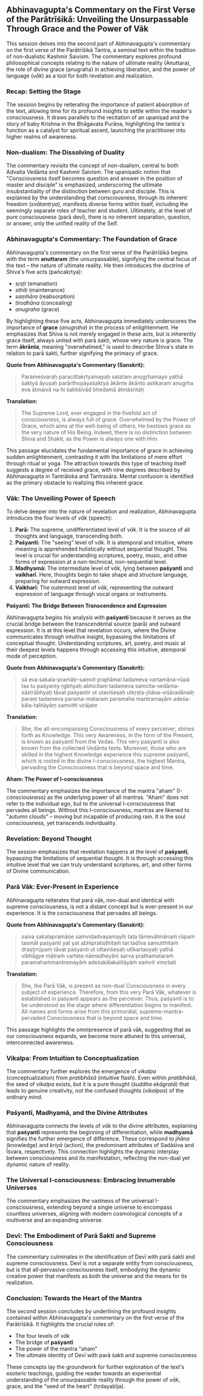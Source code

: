 ##  Abhinavagupta's Commentary on the First Verse of the Parātrīśikā: Unveiling the Unsurpassable Through Grace and the Power of Vāk

This session delves into the second part of Abhinavagupta's commentary on the first verse of the Parātrīśikā Tantra, a seminal text within the tradition of non-dualistic Kashmir Śaivism. The commentary explores profound philosophical concepts relating to the nature of ultimate reality (Anuttara), the role of divine grace (anugraha) in achieving liberation, and the power of language (*vāk*) as a tool for both revelation and realization. 

### Recap: Setting the Stage

The session begins by reiterating the importance of patient absorption of the text, allowing time for its profound insights to settle within the reader's consciousness. It draws parallels to the recitation of an upaniṣad and the story of baby Krishna in the Bhāgavata Purāṇa, highlighting the tantra's function as a catalyst for spiritual ascent, launching the practitioner into higher realms of awareness.

### Non-dualism: The Dissolving of Duality

The commentary revisits the concept of non-dualism, central to both Advaita Vedānta and Kashmir Śaivism. The upaniṣadic notion that "Consciousness itself becomes question and answer in the position of master and disciple" is emphasized, underscoring the ultimate insubstantiality of the distinction between guru and disciple. This is explained by the understanding that consciousness, through its inherent freedom (*svātantrya*), manifests diverse forms within itself, including the seemingly separate roles of teacher and student.  Ultimately, at the level of pure consciousness (parā devī), there is no inherent separation, question, or answer, only the unified reality of the Self. 

### Abhinavagupta's Commentary: The Foundation of Grace

Abhinavagupta's commentary on the first verse of the Parātrīśikā begins with the term **anuttaram** (the unsurpassable), signifying the central focus of the text – the nature of ultimate reality. He then introduces the doctrine of Shiva's five acts (pañcakṛtya):

*   *sṛṣṭi* (emanation)
*   *sthiti* (maintenance)
*   *saṃhāra* (reabsorption)
*   *tirodhāna* (concealing)
*   *anugraha* (grace)

By highlighting these five acts, Abhinavagupta immediately underscores the importance of **grace** (*anugraha*) in the process of enlightenment. He emphasizes that Shiva is not merely engaged in these acts, but is inherently grace itself, always united with parā śakti, whose very nature is grace. The term **ākrānta**, meaning "overwhelmed," is used to describe Shiva's state in relation to parā śakti, further signifying the primacy of grace.

**Quote from Abhinavagupta's Commentary (Sanskrit):**

> Parameśvaraḥ paracittakṛtyamayaḥ satataṃ anugṛhamayo yathā śaktyā āyuṣaḥ parārthopāyaśaktyā ākānte ākānto astikaram anugṛha eva ātmaivā na hi śaktiśivād bhedamā ātmāśritaḥ

**Translation:**

> The Supreme Lord, ever engaged in the fivefold act of consciousness, is always full of grace. Overwhelmed by the Power of Grace, which aims at the well-being of others, He bestows grace as the very nature of His Being. Indeed, there is no distinction between Shiva and Shakti, as the Power is always one with Him.

This passage elucidates the fundamental importance of grace in achieving sudden enlightenment, contrasting it with the limitations of mere effort through ritual or yoga. The attraction towards this type of teaching itself suggests a degree of received grace, with nine degrees described by Abhinavagupta in Tantrāloka and Tantrasāra.  Mental confusion is identified as the primary obstacle to realizing this inherent grace.

### Vāk: The Unveiling Power of Speech

To delve deeper into the nature of revelation and realization, Abhinavagupta introduces the four levels of *vāk* (speech):

1.  **Parā:** The supreme, undifferentiated level of *vāk*. It is the source of all thoughts and language, transcending both.
2.  **Paśyantī:** The "seeing" level of *vāk*. It is atemporal and intuitive, where meaning is apprehended holistically without sequential thought. This level is crucial for understanding scriptures, poetry, music, and other forms of expression at a non-technical, non-sequential level.
3.  **Madhyamā:** The intermediate level of *vāk*, lying between **paśyantī** and **vaikharī**.  Here, thoughts begin to take shape and structure language, preparing for outward expression.
4.  **Vaikharī:** The outermost level of *vāk*, representing the outward expression of language through vocal organs or instruments.

**Paśyantī: The Bridge Between Transcendence and Expression**

Abhinavagupta begins his analysis with **paśyantī** because it serves as the crucial bridge between the transcendental source (parā) and outward expression. It is at this level that revelation occurs, where the Divine communicates through intuitive insight, bypassing the limitations of conceptual thought. Understanding scriptures, art, poetry, and music at their deepest levels happens through accessing this intuitive, atemporal mode of perception.

**Quote from Abhinavagupta's Commentary (Sanskrit):**

> sā eva sakala-pramātṛ-saṃvit prajñāmai tadameva vartamāna-rūpā tas tu paśyanty ṛgbhyaḥ abhicitaṃ tadameva samcita-vedānta-śāstrābhyaḥ tāvat paśyantir ut utaviśeṣaḥ utkṛṣṭa-jñāna-viśāradānaiḥ paraṃ tadameva parama-mataram paramaha mantramayām adeśa-kāla-talitāyāṃ samvitti virājate

**Translation:**

> She, the all-encompassing Consciousness of every perceiver, shines forth as Knowledge. This very Awareness, in the form of the Present, is known as paśyantī from the Vedas. This very paśyantī is also known from the collected Vedānta texts. Moreover, those who are skilled in the highest Knowledge experience this supreme paśyantī, which is rooted in the divine I-consciousness, the highest Mantra, pervading the Consciousness that is beyond space and time.

**Aham: The Power of I-consciousness**

The commentary emphasizes the importance of the mantra "aham" (I-consciousness) as the underlying power of all mantras. "Aham" does not refer to the individual ego, but to the universal I-consciousness that pervades all beings. Without this I-consciousness, mantras are likened to "autumn clouds" – moving but incapable of producing rain.  It is the soul consciousness, yet transcends individuality.

### Revelation: Beyond Thought

The session emphasizes that revelation happens at the level of **paśyantī**, bypassing the limitations of sequential thought. It is through accessing this intuitive level that we can truly understand scriptures, art, and other forms of Divine communication.

### Parā Vāk: Ever-Present in Experience

Abhinavagupta reiterates that parā vāk, non-dual and identical with supreme consciousness, is not a distant concept but is ever-present in our experience.  It is the consciousness that pervades all beings.

**Quote from Abhinavagupta's Commentary (Sanskrit):**

> saiva sakalapramāṇe saṁvidadvayamayiḥ tata tāmevātmānaṁ rūpaṁ tasmāt paśyanti yat yat abhipratiṣṭhitaṁ tat tadīva samutthitaṁ draṣṭṛrūpaṁ tāvat paśyanti ut uttaviśeṣaḥ utīkartavyaḥ yathā vibhāgye mātraṁ vartete nāmadheyāni sarva prathamataraṁ paramahaṁmantramayāṁ adeśakālakalitāyāṁ saṁvit vimṛśati

**Translation:**

> She, the Parā Vāk, is present as non-dual Consciousness in every subject of experience. Therefore, from this very Parā Vāk, whatever is established in paśyantī appears as the perceiver. Thus, paśyantī is to be understood as the stage where differentiation begins to manifest. All names and forms arise from this primordial, supreme-mantra-pervaded Consciousness that is beyond space and time.

This passage highlights the omnipresence of parā vāk, suggesting that as our consciousness expands, we become more attuned to this universal, interconnected awareness.

### Vikalpa: From Intuition to Conceptualization

The commentary further explores the emergence of *vikalpa* (conceptualization) from *pratibhāśā* (intuitive flash). Even within *pratibhāśā*, the seed of *vikalpa* exists, but it is a pure thought (*śuddha ekāgratā*) that leads to genuine creativity, not the confused thoughts (*vikalpas*) of the ordinary mind.

### Paśyantī, Madhyamā, and the Divine Attributes

Abhinavagupta connects the levels of *vāk* to the divine attributes, explaining that **paśyantī** represents the beginning of differentiation, while **madhyamā** signifies the further emergence of difference. These correspond to *jñāna* (knowledge) and *kriyā* (action), the predominant attributes of Sadāśiva and Īśvara, respectively. This connection highlights the dynamic interplay between consciousness and its manifestation, reflecting the non-dual yet dynamic nature of reality.

### The Universal I-consciousness: Embracing Innumerable Universes

The commentary emphasizes the vastness of the universal I-consciousness, extending beyond a single universe to encompass countless universes, aligning with modern cosmological concepts of a multiverse and an expanding universe. 

### Devī: The Embodiment of Parā Śakti and Supreme Consciousness

The commentary culminates in the identification of Devī with parā śakti and supreme consciousness.  Devī is not a separate entity from consciousness, but is that all-pervasive consciousness itself, embodying the dynamic creative power that manifests as both the universe and the means for its realization. 

### Conclusion: Towards the Heart of the Mantra

The second session concludes by underlining the profound insights contained within Abhinavagupta's commentary on the first verse of the Parātrīśikā. It highlights the crucial roles of:

*   The four levels of *vāk*
*   The bridge of **paśyantī**
*   The power of the mantra "aham"
*   The ultimate identity of Devī with parā śakti and supreme consciousness

These concepts lay the groundwork for further exploration of the text's esoteric teachings, guiding the reader towards an experiential understanding of the unsurpassable reality through the power of *vāk*, grace, and the "seed of the heart" (hṛdayabīja). 



